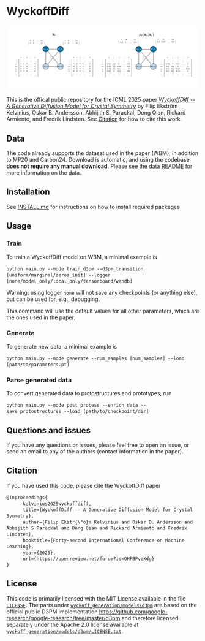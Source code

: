# WyckoffDiff
![](assets/wyckoffdiff_graphical_abstract.png)

This is the offical public repository for the ICML 2025 paper [_WyckoffDiff -- A Generative Diffusion Model for Crystal Symmetry_](https://arxiv.org/abs/2502.06485) by Filip Ekström Kelvinius, Oskar B. Andersson, Abhijith S. Parackal, Dong Qian, Rickard Armiento, and Fredrik Lindsten. See [Citation](#citation) for how to cite this work.

## Data
The code already supports the dataset used in the paper (WBM), in addition to MP20 and Carbon24. Download is automatic, and using the codebase **does not require any manual download**. Please see the [data README](data/README.md) for more information on the data.

## Installation
See [INSTALL.md](INSTALL.md) for instructions on how to install required packages

## Usage
### Train
To train a WyckoffDiff model on WBM, a minimal example is
```
python main.py --mode train_d3pm --d3pm_transition [uniform/marginal/zeros_init] --logger [none/model_only/local_only/tensorboard/wandb]
```
Warning: using logger ```none``` will not save any checkpoints (or anything else), but can be used for, e.g., debugging.

This command will use the default values for all other parameters, which are the ones used in the paper.

### Generate
To generate new data, a minimal example is
```
python main.py --mode generate --num_samples [num_samples] --load [path/to/parameters.pt]
```

### Parse generated data
To convert generated data to protostructures and prototypes, run
```
python main.py --mode post_process --enrich_data --save_protostructures --load [path/to/checkpoint/dir]
```
## Questions and issues
If you have any questions or issues, please feel free to open an issue, or send an email to any of the authors (contact information in the paper).

## Citation
If you have used this code, please cite the WyckoffDiff paper
```
@inproceedings{
      kelvinius2025wyckoffdiff,
      title={WyckoffDiff -- A Generative Diffusion Model for Crystal Symmetry},
      author={Filip Ekstr{\"o}m Kelvinius and Oskar B. Andersson and Abhijith S Parackal and Dong Qian and Rickard Armiento and Fredrik Lindsten},
      booktitle={Forty-second International Conference on Machine Learning},
      year={2025},
      url={https://openreview.net/forum?id=OHPBPveXdg}
}
```

## License
This code is primarily licensed with the MIT License available in the file [`LICENSE`](LICENSE). The parts under [`wyckoff_generation/models/d3pm`](wyckoff_generation/models/d3pm) are based on the official public D3PM implementation <https://github.com/google-research/google-research/tree/master/d3pm> and therefore licensed separately under the Apache 2.0 license available at [`wyckoff_generation/models/d3pm/LICENSE.txt`](wyckoff_generation/models/d3pm/LICENSE.txt).

